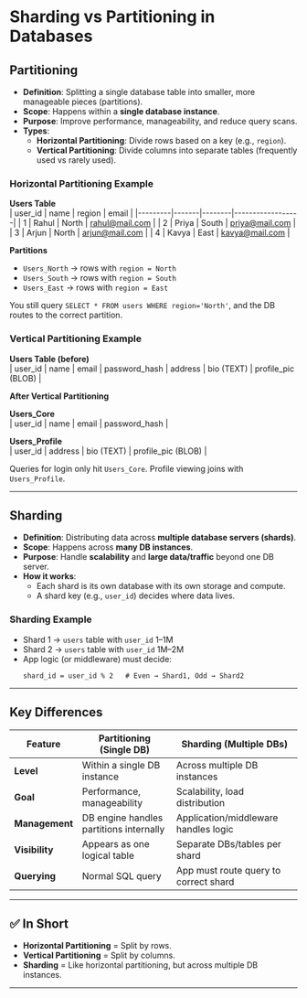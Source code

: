 # Sharding vs Partitioning in Databases

## Partitioning
- **Definition**: Splitting a single database table into smaller, more manageable pieces (partitions).
- **Scope**: Happens within a **single database instance**.
- **Purpose**: Improve performance, manageability, and reduce query scans.
- **Types**:
  - **Horizontal Partitioning**: Divide rows based on a key (e.g., `region`).
  - **Vertical Partitioning**: Divide columns into separate tables (frequently used vs rarely used).

### Horizontal Partitioning Example
**Users Table**  
| user_id | name  | region | email            |
|---------|-------|--------|------------------|
| 1       | Rahul | North  | rahul@mail.com   |
| 2       | Priya | South  | priya@mail.com   |
| 3       | Arjun | North  | arjun@mail.com   |
| 4       | Kavya | East   | kavya@mail.com   |

**Partitions**
- `Users_North` → rows with `region = North`
- `Users_South` → rows with `region = South`
- `Users_East` → rows with `region = East`

You still query `SELECT * FROM users WHERE region='North'`, and the DB routes to the correct partition.

### Vertical Partitioning Example
**Users Table (before)**  
| user_id | name  | email | password_hash | address | bio (TEXT) | profile_pic (BLOB) |

**After Vertical Partitioning**

**Users_Core**  
| user_id | name  | email | password_hash |

**Users_Profile**  
| user_id | address | bio (TEXT) | profile_pic (BLOB) |

Queries for login only hit `Users_Core`. Profile viewing joins with `Users_Profile`.

---

## Sharding
- **Definition**: Distributing data across **multiple database servers (shards)**.
- **Scope**: Happens across **many DB instances**.
- **Purpose**: Handle **scalability** and **large data/traffic** beyond one DB server.
- **How it works**:
  - Each shard is its own database with its own storage and compute.
  - A shard key (e.g., `user_id`) decides where data lives.

### Sharding Example
- Shard 1 → `users` table with `user_id` 1–1M
- Shard 2 → `users` table with `user_id` 1M–2M
- App logic (or middleware) must decide:
  ```pseudo
  shard_id = user_id % 2   # Even → Shard1, Odd → Shard2
  ```

---

## Key Differences

| Feature           | Partitioning (Single DB)                   | Sharding (Multiple DBs)            |
|-------------------|---------------------------------------------|-------------------------------------|
| **Level**         | Within a single DB instance                | Across multiple DB instances        |
| **Goal**          | Performance, manageability                 | Scalability, load distribution      |
| **Management**    | DB engine handles partitions internally    | Application/middleware handles logic|
| **Visibility**    | Appears as one logical table               | Separate DBs/tables per shard       |
| **Querying**      | Normal SQL query                           | App must route query to correct shard|

---

## ✅ In Short
- **Horizontal Partitioning** = Split by rows.
- **Vertical Partitioning** = Split by columns.
- **Sharding** = Like horizontal partitioning, but across multiple DB instances.

---